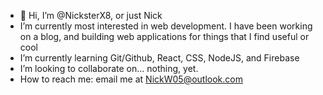- 👋 Hi, I’m @NicksterX8, or just Nick
- I’m currently most interested in web development. I have been working on a blog, and building web applications for things that I find useful or cool 
- I’m currently learning Git/Github, React, CSS, NodeJS, and Firebase 
- I’m looking to collaborate on... nothing, yet.
- How to reach me: email me at NickW05@outlook.com

<!---
NicksterX8/NicksterX8 is a ✨ special ✨ repository because its `README.md` (this file) appears on your GitHub profile.
You can click the Preview link to take a look at your changes.
--->
